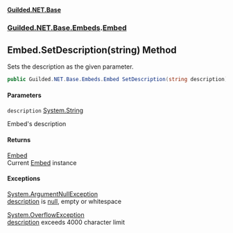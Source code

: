 
#### [Guilded.NET.Base](Guilded_NET_Base 'Guilded.NET.Base')
### [Guilded.NET.Base.Embeds](Guilded_NET_Base#Guilded_NET_Base_Embeds 'Guilded.NET.Base.Embeds').[Embed](Embed 'Guilded.NET.Base.Embeds.Embed')
## Embed.SetDescription(string) Method

Sets the description as the given parameter.
```csharp
public Guilded.NET.Base.Embeds.Embed SetDescription(string description);
```

#### Parameters

<a name='Guilded_NET_Base_Embeds_Embed_SetDescription(string)_description'></a>
`description` [System.String](https://docs.microsoft.com/en-us/dotnet/api/System.String 'System.String')

Embed's description


#### Returns
[Embed](Embed 'Guilded.NET.Base.Embeds.Embed')  
Current [Embed](Embed 'Guilded.NET.Base.Embeds.Embed') instance


#### Exceptions

[System.ArgumentNullException](https://docs.microsoft.com/en-us/dotnet/api/System.ArgumentNullException 'System.ArgumentNullException')  
[description](Embed_SetDescription(string)#Guilded_NET_Base_Embeds_Embed_SetDescription(string)_description 'Guilded.NET.Base.Embeds.Embed.SetDescription(string).description') is [null](https://docs.microsoft.com/en-us/dotnet/csharp/language-reference/keywords/null 'https://docs.microsoft.com/en-us/dotnet/csharp/language-reference/keywords/null'), empty or whitespace

[System.OverflowException](https://docs.microsoft.com/en-us/dotnet/api/System.OverflowException 'System.OverflowException')  
[description](Embed_SetDescription(string)#Guilded_NET_Base_Embeds_Embed_SetDescription(string)_description 'Guilded.NET.Base.Embeds.Embed.SetDescription(string).description') exceeds 4000 character limit